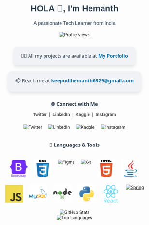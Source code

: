 <h1 align="center" style="color: #2c3e50; font-family: 'Arial', sans-serif; font-weight: 700;">HOLA 👋, I'm Hemanth</h1>
<h3 align="center" style="color: #34495e; font-family: 'Arial', sans-serif; font-weight: 400;">A passionate Tech Learner from India</h3>

<div align="center" style="margin: 20px 0;">
  <img src="https://komarev.com/ghpvc/?username=keepudihemanth&label=Profile%20views&color=0e75b6&style=flat" alt="Profile views" style="transition: transform 0.3s ease;" onmouseover="this.style.transform='scale(1.1)'" onmouseout="this.style.transform='scale(1)'"/>
</div>
<div style="display: flex; justify-content: center; gap: 20px; flex-wrap: wrap; margin: 30px 0;">

  <div style="background: #f1f2f6; padding: 20px 25px; border-radius: 12px; box-shadow: 0 6px 12px rgba(0,0,0,0.1); transition: transform 0.3s ease;" onmouseover="this.style.transform='scale(1.05)'" onmouseout="this.style.transform='scale(1)'">
    <p style="margin: 0; color: #2c3e50; font-size: 16px; font-family: 'Segoe UI', Tahoma, Geneva, Verdana, sans-serif;">
      👨‍💻 All my projects are available at 
      <a href="https://keepudihemanth.github.io/Portfolio/" target="_blank" style="color: #0e75b6; text-decoration: none; font-weight: 600;">
        My Portfolio</a></p>
  </div>
  
  <div style="background: #f1f2f6; padding: 20px 25px; border-radius: 12px; box-shadow: 0 6px 12px rgba(0,0,0,0.1); transition: transform 0.3s ease;" onmouseover="this.style.transform='scale(1.05)'" onmouseout="this.style.transform='scale(1)'">
    <p style="margin: 0; color: #2c3e50; font-size: 16px; font-family: 'Segoe UI', Tahoma, Geneva, Verdana, sans-serif;">
      📫 Reach me at 
      <a href="mailto:keepudihemanth6329@gmail.com" style="color: #0e75b6; text-decoration: none; font-weight: 600;">
        keepudihemanth6329@gmail.com</a></p>
  </div>
</div>

<h3 align="center" style="color: #2c3e50; font-family: 'Segoe UI', Tahoma, Geneva, Verdana, sans-serif; margin-top: 30px;">
  🌐 Connect with Me
</h3>
<p align="center" style="margin-top: 10px; font-family: Arial, sans-serif; color: #555;">
  <strong>Twitter</strong> &nbsp;|&nbsp;
  <strong>LinkedIn</strong> &nbsp;|&nbsp;
  <strong>Kaggle</strong> &nbsp;|&nbsp;
  <strong>Instagram</strong>
</p>

<div align="center" style="display: flex; flex-wrap: wrap; justify-content: center; gap: 20px; padding: 10px;">
  <a href="https://twitter.com/keepudi_hemanth" target="_blank" style="transition: transform 0.3s ease;">
    <img src="https://raw.githubusercontent.com/rahuldkjain/github-profile-readme-generator/master/src/images/icons/Social/twitter.svg" alt="Twitter" width="45" height="45" style="transition: transform 0.3s ease;" onmouseover="this.style.transform='scale(1.3)'" onmouseout="this.style.transform='scale(1)'"/>
  </a>
  <a href="https://linkedin.com/in/keepudi-hemanth" target="_blank" style="transition: transform 0.3s ease;">
    <img src="https://raw.githubusercontent.com/rahuldkjain/github-profile-readme-generator/master/src/images/icons/Social/linked-in-alt.svg" alt="LinkedIn" width="45" height="45" style="transition: transform 0.3s ease;" onmouseover="this.style.transform='scale(1.3)'" onmouseout="this.style.transform='scale(1)'"/>
  </a>
  <a href="https://kaggle.com/hemanthkeepudi" target="_blank" style="transition: transform 0.3s ease;">
    <img src="https://raw.githubusercontent.com/rahuldkjain/github-profile-readme-generator/master/src/images/icons/Social/kaggle.svg" alt="Kaggle" width="45" height="45" style="transition: transform 0.3s ease;" onmouseover="this.style.transform='scale(1.3)'" onmouseout="this.style.transform='scale(1)'"/>
  </a>
  <a href="https://instagram.com/k__hemanth" target="_blank" style="transition: transform 0.3s ease;">
    <img src="https://raw.githubusercontent.com/rahuldkjain/github-profile-readme-generator/master/src/images/icons/Social/instagram.svg" alt="Instagram" width="45" height="45" style="transition: transform 0.3s ease;" onmouseover="this.style.transform='scale(1.3)'" onmouseout="this.style.transform='scale(1)'"/>
  </a>
</div>


<h3 align="center" style="color: #2c3e50; font-family: 'Segoe UI', Tahoma, Geneva, Verdana, sans-serif; margin-top: 30px;">
  🚀 Languages & Tools
</h3>
<div align="center" style="display: flex; flex-wrap: wrap; justify-content: center; gap: 20px; padding: 20px;">
  <a href="https://getbootstrap.com" target="_blank">
    <img src="https://raw.githubusercontent.com/devicons/devicon/master/icons/bootstrap/bootstrap-plain-wordmark.svg" alt="Bootstrap" width="60" height="60" style="transition: transform 0.3s ease;" onmouseover="this.style.transform='scale(1.2)'" onmouseout="this.style.transform='scale(1)'"/>
  </a>
  <a href="https://www.w3schools.com/css/" target="_blank">
    <img src="https://raw.githubusercontent.com/devicons/devicon/master/icons/css3/css3-original-wordmark.svg" alt="CSS3" width="60" height="60" style="transition: transform 0.3s ease;" onmouseover="this.style.transform='scale(1.2)'" onmouseout="this.style.transform='scale(1)'"/>
  </a>
  <a href="https://www.figma.com/" target="_blank">
    <img src="https://www.vectorlogo.zone/logos/figma/figma-icon.svg" alt="Figma" width="60" height="60" style="transition: transform 0.3s ease;" onmouseover="this.style.transform='scale(1.2)'" onmouseout="this.style.transform='scale(1)'"/>
  </a>
  <a href="https://git-scm.com/" target="_blank">
    <img src="https://www.vectorlogo.zone/logos/git-scm/git-scm-icon.svg" alt="Git" width="60" height="60" style="transition: transform 0.3s ease;" onmouseover="this.style.transform='scale(1.2)'" onmouseout="this.style.transform='scale(1)'"/>
  </a>
  <a href="https://www.w3.org/html/" target="_blank">
    <img src="https://raw.githubusercontent.com/devicons/devicon/master/icons/html5/html5-original-wordmark.svg" alt="HTML5" width="60" height="60" style="transition: transform 0.3s ease;" onmouseover="this.style.transform='scale(1.2)'" onmouseout="this.style.transform='scale(1)'"/>
  </a>
  <a href="https://www.java.com" target="_blank">
    <img src="https://raw.githubusercontent.com/devicons/devicon/master/icons/java/java-original.svg" alt="Java" width="60" height="60" style="transition: transform 0.3s ease;" onmouseover="this.style.transform='scale(1.2)'" onmouseout="this.style.transform='scale(1)'"/>
  </a>
  <a href="https://developer.mozilla.org/en-US/docs/Web/JavaScript" target="_blank">
    <img src="https://raw.githubusercontent.com/devicons/devicon/master/icons/javascript/javascript-original.svg" alt="JavaScript" width="60" height="60" style="transition: transform 0.3s ease;" onmouseover="this.style.transform='scale(1.2)'" onmouseout="this.style.transform='scale(1)'"/>
  </a>
  <a href="https://www.mysql.com/" target="_blank">
    <img src="https://raw.githubusercontent.com/devicons/devicon/master/icons/mysql/mysql-original-wordmark.svg" alt="MySQL" width="60" height="60" style="transition: transform 0.3s ease;" onmouseover="this.style.transform='scale(1.2)'" onmouseout="this.style.transform='scale(1)'"/>
  </a>
  <a href="https://nodejs.org" target="_blank">
    <img src="https://raw.githubusercontent.com/devicons/devicon/master/icons/nodejs/nodejs-original-wordmark.svg" alt="Node.js" width="60" height="60" style="transition: transform 0.3s ease;" onmouseover="this.style.transform='scale(1.2)'" onmouseout="this.style.transform='scale(1)'"/>
  </a>
  <a href="https://www.python.org" target="_blank">
    <img src="https://raw.githubusercontent.com/devicons/devicon/master/icons/python/python-original.svg" alt="Python" width="60" height="60" style="transition: transform 0.3s ease;" onmouseover="this.style.transform='scale(1.2)'" onmouseout="this.style.transform='scale(1)'"/>
  </a>
  <a href="https://reactjs.org/" target="_blank">
    <img src="https://raw.githubusercontent.com/devicons/devicon/master/icons/react/react-original-wordmark.svg" alt="React" width="60" height="60" style="transition: transform 0.3s ease;" onmouseover="this.style.transform='scale(1.2)'" onmouseout="this.style.transform='scale(1)'"/>
  </a>
  <a href="https://spring.io/" target="_blank">
    <img src="https://www.vectorlogo.zone/logos/springio/springio-icon.svg" alt="Spring" width="60" height="60" style="transition: transform 0.3s ease;" onmouseover="this.style.transform='scale(1.2)'" onmouseout="this.style.transform='scale(1)'"/>
  </a>
</div>

<div align="center">
  <img src="https://github-readme-stats.vercel.app/api?username=keepudihemanth&show_icons=true&theme=transparent&include_all_commits=true&count_private=true" height="150" alt="GitHub Stats"/>
  <br/>
  <img src="https://github-readme-stats.vercel.app/api/top-langs?username=keepudihemanth&layout=compact&langs_count=5&theme=transparent" height="150" alt="Top Languages"/>
</div>

